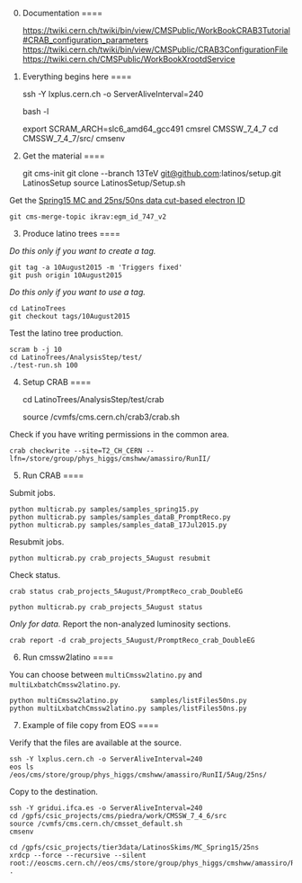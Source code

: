 0. Documentation
====

    https://twiki.cern.ch/twiki/bin/view/CMSPublic/WorkBookCRAB3Tutorial#CRAB_configuration_parameters
    https://twiki.cern.ch/twiki/bin/view/CMSPublic/CRAB3ConfigurationFile
    https://twiki.cern.ch/CMSPublic/WorkBookXrootdService


1. Everything begins here
====

    ssh -Y lxplus.cern.ch -o ServerAliveInterval=240

    bash -l

    export SCRAM_ARCH=slc6_amd64_gcc491
    cmsrel CMSSW_7_4_7
    cd CMSSW_7_4_7/src/
    cmsenv


2. Get the material
====

    git cms-init
    git clone --branch 13TeV git@github.com:latinos/setup.git LatinosSetup
    source LatinosSetup/Setup.sh

Get the [Spring15 MC and 25ns/50ns data cut-based electron ID](https://twiki.cern.ch/twiki/bin/viewauth/CMS/CutBasedElectronIdentificationRun2#Recipe_for_regular_users_for_747)

    git cms-merge-topic ikrav:egm_id_747_v2


3. Produce latino trees
====

*Do this only if you want to create a tag.*

    git tag -a 10August2015 -m 'Triggers fixed'
    git push origin 10August2015

*Do this only if you want to use a tag.*

    cd LatinoTrees
    git checkout tags/10August2015

Test the latino tree production.

    scram b -j 10
    cd LatinoTrees/AnalysisStep/test/
    ./test-run.sh 100


4. Setup CRAB
====

    cd LatinoTrees/AnalysisStep/test/crab

    source /cvmfs/cms.cern.ch/crab3/crab.sh

Check if you have writing permissions in the common area.

    crab checkwrite --site=T2_CH_CERN --lfn=/store/group/phys_higgs/cmshww/amassiro/RunII/


5. Run CRAB
====

Submit jobs.

    python multicrab.py samples/samples_spring15.py
    python multicrab.py samples/samples_dataB_PromptReco.py
    python multicrab.py samples/samples_dataB_17Jul2015.py

Resubmit jobs.

    python multicrab.py crab_projects_5August resubmit

Check status.
    
    crab status crab_projects_5August/PromptReco_crab_DoubleEG

    python multicrab.py crab_projects_5August status

*Only for data.* Report the non-analyzed luminosity sections.

    crab report -d crab_projects_5August/PromptReco_crab_DoubleEG


6. Run cmssw2latino
====

You can choose between `multiCmssw2latino.py` and `multiLxbatchCmssw2latino.py`.
    
    python multiCmssw2latino.py        samples/listFiles50ns.py
    python multiLxbatchCmssw2latino.py samples/listFiles50ns.py


7. Example of file copy from EOS
====

Verify that the files are available at the source.

    ssh -Y lxplus.cern.ch -o ServerAliveInterval=240
    eos ls /eos/cms/store/group/phys_higgs/cmshww/amassiro/RunII/5Aug/25ns/

Copy to the destination.

    ssh -Y gridui.ifca.es -o ServerAliveInterval=240
    cd /gpfs/csic_projects/cms/piedra/work/CMSSW_7_4_6/src
    source /cvmfs/cms.cern.ch/cmsset_default.sh
    cmsenv

    cd /gpfs/csic_projects/tier3data/LatinosSkims/MC_Spring15/25ns
    xrdcp --force --recursive --silent root://eoscms.cern.ch//eos/cms/store/group/phys_higgs/cmshww/amassiro/RunII/5Aug/25ns .

